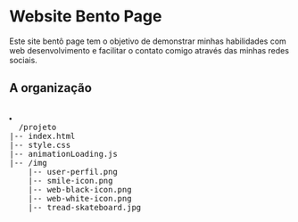 <h1>Website Bento Page</h1>
<p>
  Este site bentô page tem o objetivo de demonstrar minhas habilidades com web desenvolvimento e facilitar o contato comigo através das minhas redes sociais.
</p>

<h2>A organização</h2>
<pre>
  <li> 
  /projeto
|-- index.html
|-- style.css
|-- animationLoading.js
|-- /img
    |-- user-perfil.png
    |-- smile-icon.png
    |-- web-black-icon.png
    |-- web-white-icon.png
    |-- tread-skateboard.jpg</li>

</pre>
